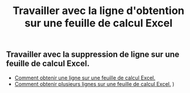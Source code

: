 ﻿---
title: Travailler avec la ligne d'obtention sur une feuille de calcul Excel
second_title: Aspose.Cells Cloud Documen
linktitle: Gé
type: docs
url: /fr/rows/get/
keywords: Working with getting row on an Excel worksheet. How to add rows on an Excel worksheet
description: Aspose.Cells Cloud REST API prend en charge l'extraction de lignes dans une feuille de calcul Excel. Le SDK prend en charge différents langages de développement, notamment Android, C#, Go, Java, NodeJS, Perl, PHP, Python, Ruby et Swift.
weight: 20
kwords: Excel, Office Cloud, REST API, Tableur, PDF, CSV, Json, Markdown, Utilisation de l'obtention d'une ligne dans une feuille de calcul Excel
---
## Travailler avec la suppression de ligne sur une feuille de calcul Excel.

- [Comment obtenir une ligne sur une feuille de calcul Excel.](/cells/fr/rows/get/row/) 
- [Comment obtenir plusieurs lignes sur une feuille de calcul Excel.](/cells/fr/rows/get/rows/) ) 
